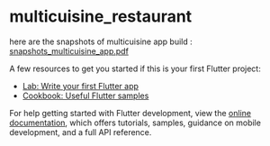 # multicuisine_restaurant

here are the snapshots of multicuisine app build : [snapshots_multicuisine_app.pdf](https://github.com/user-attachments/files/20962628/snapshots_multicuisine_app.pdf)








A few resources to get you started if this is your first Flutter project:

- [Lab: Write your first Flutter app](https://docs.flutter.dev/get-started/codelab)
- [Cookbook: Useful Flutter samples](https://docs.flutter.dev/cookbook)

For help getting started with Flutter development, view the
[online documentation](https://docs.flutter.dev/), which offers tutorials,
samples, guidance on mobile development, and a full API reference.
